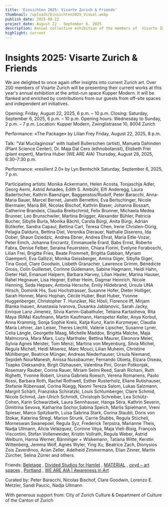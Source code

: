 ```yaml
---
title: 'Einsichten 2025: Visarte Zurich & Friends'
thumbnail: /uploads/Einsichten2025_Visual.webp
publish_date: 2025-08-22
project_date: August 22 - September 6. 2025
description: Annual collective exhibition of the members of  Visarte Zurich
highlight: current
---
```

# Insights 2025: Visarte Zurich & Friends

We are delighted to once again offer insights into current Zurich art. Over 200 members of Visarte Zurich will be presenting their current works at this year's annual exhibition at the artist-run space Kupper Modern. It will be flanked and enriched by contributions from our guests from off-site spaces and independent art initiatives.

Opening: Friday, August 22, 2025, 6 p.m. – 10 p.m.
Closing: Saturday, September 6, 2025, 6 p.m. – 10 p.m.
Opening hours: Wednesday to Sunday, 2 p.m. – 7 p.m.
Location: Kupper Modern, Zwinglistrasse 10, 8004 Zurich

Performance: «The Package» by Lilian Frey
Friday, August 22, 2025, 8 p.m.

Talk: "Val Mucilaginosa" with Isabell Bullerschen (artist), Manuela Dahinden (Plant Science Center), Dr. Maja Dal Cero (ethnobotanist), Elisbeth Frei (plant expert), Martina Huber (WE ARE AIA)
Thursday, August 28, 2025, 6:30–7:30 p.m.

Performance: «resilient 2.0» by Lyn Bentschik
Saturday, September 6, 2025, 7 p.m.

Participating artists:
Monika Ackermann, Helen Acosta, Tonjaschja Adler, Georg Aerni, Astrid Amadeo, Edith S. Ambühl, Elfi Anderegg, Laura Badertscher, Kathrin Baenziger, Baggenstos/Rudolf, Peter Baracchi, Anna-Maria Bauer, Marcel Bernet, Janeth Berrettini, Eva Bertschinger, Nicole Biermaier, Maria Bill, Nicolas Bischof, Kathrin Blaser, Johanna Bossart, Catherine Brandeis, Claudia Breitschmid, Felix Brunner, Michaela Medea Brunner, Leo Brunschwiler, Martina Brügger, Alexander Bühler, Patricia Bucher, Sibylle Burla, Monika Bächli, Carola Bürgi, Anita Bürgi, Adrian Bütikofer, Sandra Capaul, Bettina Carl, Teresa Chen, Irene Christen-Dürig, Pelagia Dalduris, Bettina Diel, Veronika Dierauer, Nathalie Diserens, Ida Dober, Shaun Dziedzic, Andrea Ebner, Andrea Ehrat, Maria Eitle-Vozar, Peter Emch, Johanna Encrantz, Emmanuelle Erard, Babs Ernst, Roberto Fabra, Denise Felber, Seraina Feuerstein, Chiara Fiorini, Evelyne Foraboschi, Lilian Frei, Brigitte Fries, Beate Frommelt, Brigitta Gabban, Myriam Gaemperli, Eva Gallizzi, Monika Geissberger, Amina Giger, Sibylla Giger, Tina Good, Clare Goodwin, Lisbeth Granacher, Lawrence Grimm, Bénédicte Gross, Colin Guillemet, Corinne Güdemann, Sabine Hagmann, Heidi Hahn, Dieter Hall, Emanuel Halpern, Barbara Harvey, Lilian Hasler, Marina Hauser, Rahel Hegnauer, Lisa Hegner, Esther Heim, Dagmar Heinrich, Nicole Henning, Seda Hepsev, Antonia Hersche, Emily Hildebrand, Ursula UNA Hirsch, Dominik His, Susi Hochstrasser, Susanne Hofer, Dieter Holliger, Sarah Honner, Manù Hophan, Cécile Huber, Beat Huber, Yvonne Huggenberger, Christopher T. Hunziker, Nic Hösli, Florence Iff, Mirjam Blanka Inauen, Anastasiia Ivanova, Dusanka Jablanovic, Sarah Jacky, Enrique Lanz Jimenez, Silvia Kamm-Gabathuler, Tetiana Kartasheva, Rita Maya (RiMa) Kaufmann, Martin Kaufmann, Hanspeter Keller, Anya Korbut, Anna Krammig, Sonja Sophie Kreis, Katja Kunz, Karin Kurzmeyer, Claudia Maria Lehner, Jan Leiser, Theres Liechti, Valerie Lipscher, Susanne Lyner, Celia Längle, Georgette Maag, Michelle Maddox, Brigitta Malche, Maja Malmcrona, Mara Mars, Lucy Marthaler, Bettina Maurer, Eleonora Meier, Sylvia Agnes Meister, Tom Menzi, Martina von Meyenburg, Silvia Michel, Regula Michell, Heidi Miserez, Marc Mouci, Lilian Muheim, Christine Mühlberger, Beatrice Münger, Andreas Niederhauser, Ursula Niemand, Sepideh NourManesh, Anissa Nussbaumer, Fernando Obieta, Elzara Oiseau, Tsapko Oleksandra, Birgit Olzhausen, Valentina Pini, Goran Potkonjak, Rosemary Rauber, Corina Rauer, Miriam Selmi Reed, Sarah Richani, Ruth Righetti, Yvonne Robert, Ursina Gabriela Roesch, Verena Romanens, Paolo Rossi, Barbara Roth, Rachel Rothwell, Esther Rusterholz, Eliane Rutishauser, Stefanie Rübensaal, Corina Rüegg, Naomi Tereza Salom, Lukas Salzmann, Margrit Schärli, Franziska Schiratzki, Louis Schlumberger, Claire Schmid, Nicole Schmid, Jan-Ulrich Schmidt, Christoph Schreiber, Lea Schütz-Cohen, Karin Schwarzbek, Laura Sennhauser, Hanga Séra, Kathrin Severin, Dimitrina Sevova, Katharina Sochor,Sabina Speich, Marlis Spielmann, Vreni Spieser, Marco Spitzbarth, Luisa Sabrina Stark, Corina Staubli, Doris von Stokar, Katerina Stregl, Marion Strunk, Carrie Stubbs, Regula Stücheli, Morneswan Swanepoel, Regula Syz, Frederick Terpstra, Marianne Theis, Nadja Ullmann, Alicia Velázquez, Corinne Véya, Maja Vieli-Bisig, François Viscontini, Stefan Vollenweider, Kristin Vollrath, Regula Weber, Astrid Welburn, Hanna Werner, Bänninger + Wiskemann, Tatiana Witte, Kerstin Wittenberg, Jemma Wolf, Agnès Wyler, Ying Xu, Beatrice Zach, Dionysios Zois Zaverdinos, Arian Zeller, Adelheid Zimmermann, Elian Zinner, Martin Zürcher, Selina Zürrer and others.

Friends: [Beletage](https://beletageartspace.ch/) , [Divided Studios for Hamlet](https://www.hamlet.love/de/ausstellungen) , [MATERIAL](https://materialismus.ch/) , [oxyd – art spaces](https://www.oxydart.ch/) , [Portland](https://port-land.site/s3e1) , [WE ARE AIA | Awareness in Art](https://www.weareaia.ch/de/)

Curated by: Peter Baracchi, Nicolas Bischof, Clare Goodwin, Lorenzo E. Metzler, Sandi Paucic, Nadja Ullmann

With generous support from: City of Zurich Culture & Department of Culture of the Canton of Zurich
